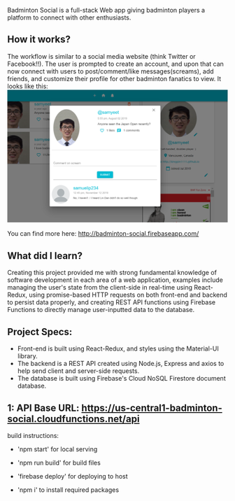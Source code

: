 Badminton Social is a full-stack Web app giving badminton players a platform to connect with other enthusiasts.

## How it works?
The workflow is similar to a social media website (think Twitter or Facebook!!). The user is prompted to create an account, and upon that can now connect with users to post/comment/like messages(screams), add friends, and customize their profile for other badminton fanatics to view.
It looks like this: 
<img src="Sample Application look.png" alt="Sample Sketch" width="750" />

You can find more here: http://badminton-social.firebaseapp.com/
## What did I learn?
Creating this project provided me with strong fundamental knowledge of software development in each area of a web application, examples include managing the user's state from the client-side in real-time using React-Redux, using promise-based HTTP requests on both front-end and backend to persist data properly, and creating REST API functions using Firebase Functions to directly manage user-inputted data to the database.

## Project Specs:
- Front-end is built using React-Redux, and styles using the Material-UI library.
- The backend is a REST API created using Node.js, Express and axios to help send client and server-side requests.
- The database is built using Firebase's Cloud NoSQL Firestore document database.



## 1: API Base URL: https://us-central1-badminton-social.cloudfunctions.net/api

build instructions:
- 'npm start' for local serving
- 'npm run build' for build files
- 'firebase deploy' for deploying to host

- 'npm i' to install required packages
